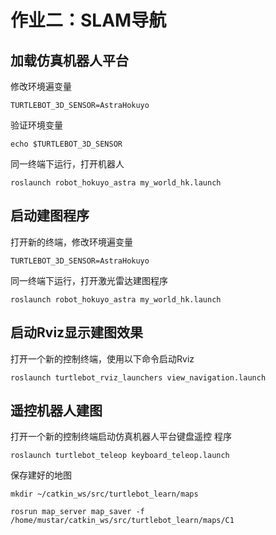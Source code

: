 # 作业二：SLAM导航

## 加载仿真机器人平台


修改环境遍变量

```
TURTLEBOT_3D_SENSOR=AstraHokuyo
```

验证环境变量

```
echo $TURTLEBOT_3D_SENSOR
```

同一终端下运行，打开机器人

```
roslaunch robot_hokuyo_astra my_world_hk.launch
```

## 启动建图程序
打开新的终端，修改环境遍变量

```
TURTLEBOT_3D_SENSOR=AstraHokuyo
```

同一终端下运行，打开激光雷达建图程序

```
roslaunch robot_hokuyo_astra my_world_hk.launch
```

## 启动Rviz显示建图效果
打开一个新的控制终端，使用以下命令启动Rviz

```
roslaunch turtlebot_rviz_launchers view_navigation.launch
```

## 遥控机器人建图
打开一个新的控制终端启动仿真机器人平台键盘遥控 程序

```
roslaunch turtlebot_teleop keyboard_teleop.launch
```

保存建好的地图

```
mkdir ~/catkin_ws/src/turtlebot_learn/maps

rosrun map_server map_saver -f /home/mustar/catkin_ws/src/turtlebot_learn/maps/C1
```